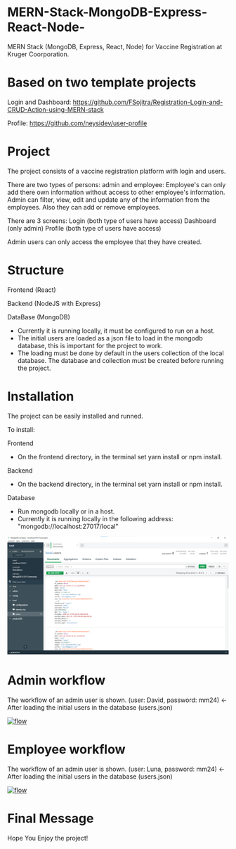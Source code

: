 # MERN-Stack-MongoDB-Express-React-Node-
MERN Stack (MongoDB, Express, React, Node) for Vaccine Registration at Kruger Coorporation.


# Based on two template projects
Login and Dashboard: https://github.com/FSojitra/Registration-Login-and-CRUD-Action-using-MERN-stack

Profile: https://github.com/neysidev/user-profile


# Project
The project consists of a vaccine registration platform with login and users.

There are two types of persons: admin and employee:
Employee's can only add there own information without access to other employee's information.
Admin can filter, view, edit and update any of the information from the employees. Also they can add or remove employees.

There are 3 screens:
Login (both type of users have access)
Dashboard (only admin)
Profile (both type of users have access)

Admin users can only access the employee that they have created.


# Structure
Frontend (React)

Backend (NodeJS with Express)

DataBase (MongoDB)
- Currently it is running locally, it must be configured to run on a host.
- The initial users are loaded as a json file to load in the mongodb database, this is important for the project to work.
- The loading must be done by default in the users collection of the local database. The database and collection must be created before running the project.


# Installation
The project can be easily installed and runned.

To install:

Frontend
- On the frontend directory, in the terminal set yarn install or npm install.

Backend
- On the backend directory, in the terminal set yarn install or npm install.

Database
- Run mongodb locally or in a host.
- Currently it is running locally in the following address: "mongodb://localhost:27017/local"

[![flow](https://github.com/Davidmenamm/MERN-Stack-MongoDB-Express-React-Node/blob/main/database_img.png)](https://github.com/Davidmenamm/MERN-Stack-MongoDB-Express-React-Node/blob/main/database_img.png)


# Admin workflow
The workflow of an admin user is shown. (user: David, password: mm24) <- After loading the initial users in the database (users.json)

[![flow](https://github.com/Davidmenamm/MERN-Stack-MongoDB-Express-React-Node/blob/main/admin_workflow_19.gif)](https://github.com/Davidmenamm/MERN-Stack-MongoDB-Express-React-Node/blob/main/admin_workflow_19.gif)


# Employee workflow
The workflow of an admin user is shown. (user: Luna, password: mm24) <- After loading the initial users in the database (users.json)

[![flow](https://github.com/Davidmenamm/MERN-Stack-MongoDB-Express-React-Node/blob/main/employee_workflow.gif)](https://github.com/Davidmenamm/MERN-Stack-MongoDB-Express-React-Node/blob/main/employee_workflow.gif)


# Final Message
Hope You Enjoy the project!
